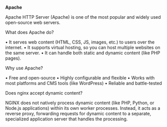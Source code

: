 **Apache**

Apache HTTP Server (Apache) is one of the most popular and widely used open-source web servers.

What does Apache do?

•	It serves web content (HTML, CSS, JS, images, etc.) to users over the internet.
•	It supports virtual hosting, so you can host multiple websites on the same server.
•	It can handle both static and dynamic content (like PHP pages).

Why use Apache?

•	Free and open-source
•	Highly configurable and flexible
•	Works with most platforms and CMS tools (like WordPress)
•	Reliable and battle-tested

Does nginx accept dynamic content?

NGINX does not natively process dynamic content (like PHP, Python, or Node.js applications) within its own worker processes. Instead, it acts as a reverse proxy, forwarding requests for dynamic content to a separate, specialized application server that handles the processing.
